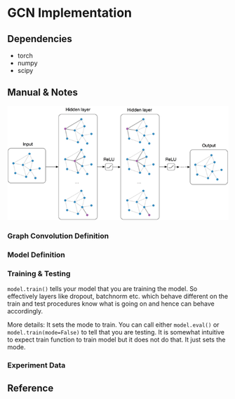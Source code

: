 # GCN Implementation

## Dependencies
- torch
- numpy
- scipy

## Manual & Notes
![GCN](figure.png)


### Graph Convolution Definition

### Model Definition

### Training & Testing
`model.train()` tells your model that you are training the model. So effectively layers like dropout, batchnorm etc. which behave different on the train and test procedures know what is going on and hence can behave accordingly.

More details: It sets the mode to train. You can call either `model.eval()` or `model.train(mode=False)` to tell that you are testing. It is somewhat intuitive to expect train function to train model but it does not do that. It just sets the mode.

### Experiment Data

## Reference
